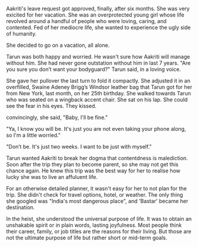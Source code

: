 Aakriti's leave request got approved, finally, after six months. She was very exicited for her vacation. She was an overprotected young girl whose life revolved around a handful of people who were loving, caring, and contented. Fed of her mediocre life, she wanted to experience the ugly side of humanity. 

She decided to go on a vacation, all alone.

Tarun was both happy and worried. He wasn't sure how Aakriti will manage without him. She had never gone outstation without him in last 7 years. "Are you sure you don’t want your bodyguard?" Tarun said, in a loving voice.

She gave her pullover the last turn to fold it compactly. She adjusted it in an overfilled, Swaine Adeney Brigg’s Windsor leather bag that Tarun got for her from New York, last month, on her 25th birthday. She walked towards Tarun who was seated on a wingback accent chair. She sat on his lap. She could see the fear in his eyes. They kissed.

convincingly, she said, "Baby, I'll be fine."

"Ya, I know you will be. It's just you are not even taking your phone along, so I'm a little worried."

"Don’t be. It's just two weeks. I want to be just with myself."

Tarun wanted Aakriti to break her dogma that contentdness is malediction. Soon after the trip they plan to become parent, so she may not get this chance again. He knew this trip was the best way for her to realise how lucky she was to live an affuluent life.

For an otherwise detailed planner, it wasn't easy for her to not plan for the trip. She didn't check for travel options, hotel, or weather. The only thing she googled was "India's most dangerous place", and 'Bastar' became her destination.

In the heist, she understood the universal purpose of life. It was to obtain an unshakable spirit or in plain words, lasting joyfulness. Most people think their career, family, or job titles are the reasons for their living. But those are not the ultimate purpose of life but rather short or mid-term goals.
